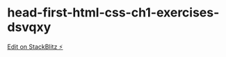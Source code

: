 # head-first-html-css-ch1-exercises-dsvqxy

[Edit on StackBlitz ⚡️](https://stackblitz.com/edit/head-first-html-css-ch1-exercises-dsvqxy)